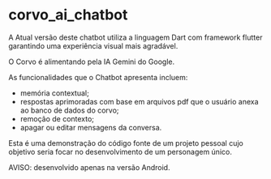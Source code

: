 # corvo_ai_chatbot

A Atual versão deste chatbot utiliza a linguagem Dart com framework flutter garantindo uma experiência visual mais agradável.

O Corvo é alimentando pela IA Gemini do Google.

As funcionalidades que o Chatbot apresenta incluem:
 - memória contextual;
 - respostas aprimoradas com base em arquivos pdf que o usuário anexa ao banco de dados do corvo;
 - remoção de contexto;
 - apagar ou editar mensagens da conversa.

Esta é uma demonstração do código fonte de um projeto pessoal cujo objetivo seria focar no desenvolvimento de um personagem único. 

AVISO: desenvolvido apenas na versão Android.



